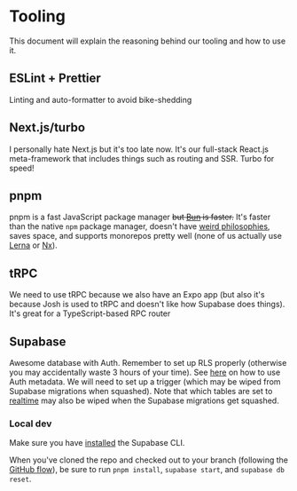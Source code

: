 # Tooling

This document will explain the reasoning behind our tooling and how to use it.

## ESLint + Prettier

Linting and auto-formatter to avoid bike-shedding

## Next.js/turbo

I personally hate Next.js but it's too late now. It's our full-stack React.js meta-framework that includes things such as routing and SSR. Turbo for speed!

## pnpm

pnpm is a fast JavaScript package manager ~~but [Bun](https://bun.sh) is faster.~~ It's faster than the native `npm` package manager, doesn't have [weird philosophies](https://yarnpkg.com/features/pnp), saves space, and supports monorepos pretty well (none of us actually use [Lerna](https://lerna.js.org) or [Nx](https://nx.dev)).

## tRPC

We need to use tRPC because we also have an Expo app (but also it's because Josh is used to tRPC and doesn't like how Supabase does things). It's great for a TypeScript-based RPC router

## Supabase

Awesome database with Auth. Remember to set up RLS properly (otherwise you may accidentally waste 3 hours of your time). See [here](https://supabase.com/docs/guides/auth/managing-user-data) on how to use Auth metadata. We will need to set up a trigger (which may be wiped from Supabase migrations when squashed). Note that which tables are set to [realtime](https://supabase.com/docs/guides/realtime) may also be wiped when the Supabase migrations get squashed.

### Local dev

Make sure you have [installed](https://supabase.com/docs/guides/cli/getting-started#installing-the-supabase-cli) the Supabase CLI.

When you've cloned the repo and checked out to your branch (following the [GitHub flow](https://docs.github.com/en/get-started/quickstart/github-flow#create-a-branch)), be sure to run `pnpm install`, `supabase start`, and `supabase db reset`.
